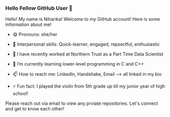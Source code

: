 ### Hello Fellow GitHub User 👋


Hello! My name is Niharika! Welcome to my GitHub account! Here is some information about me!

- 😄 Pronouns: she/her
  
- 🤝 Interpersonal skills: Quick-learner, engaged, repsectful, enthusiastic
  
- 🔭 I have recently worked at Northern Trust as a Part Time Data Scientist
  
- 🌱 I’m currently learning lower-level programming in C and C++
  
- 📫 How to reach me: LinkedIn, Handshake, Email --> all linked in my bio
  
- ⚡ Fun fact: I played the violin from 5th grade up till my junior year of high school!

Please reach out via email to view any prviate repositories. Let's connect and get to know each other!

